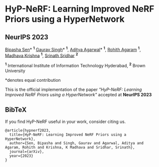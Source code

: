 # HyP-NeRF: Learning Improved NeRF Priors using a HyperNetwork
## NeurIPS 2023

[Bipasha Sen](https://bipashasen.github.io/)* <sup>**1**</sup> [Gaurav Singh](https://vanhalen42.github.io/)* <sup>**1**</sup>, [Aditya Agarwal](https://skymanaditya1.github.io/)* <sup>**1**</sup>, [Rohith Agaram](https://scholar.google.com/citations?user=Ni6qG7wAAAAJ) <sup>**1**</sup>, [Madhava Krishna](https://scholar.google.com/citations?user=QDuPGHwAAAAJ) <sup>**1**</sup>, [Srinath Sridhar](https://cs.brown.edu/people/ssrinath/) <sup>**2**</sup>

<sup>**1**</sup> International Institute of Information Technology Hyderabad, <sup>**2**</sup> Brown University

*denotes equal contribution

This is the official implementation of the paper _"HyP-NeRF: Learning Improved NeRF Priors using a HyperNetwork"_ accepted at **NeurIPS 2023**

## BibTeX

If you find HyP-NeRF useful in your work, consider citing us.
```
@article{hypnerf2023,
  title={HyP-NeRF: Learning Improved NeRF Priors using a HyperNetwork},
  author={Sen, Bipasha and Singh, Gaurav and Agarwal, Aditya and Agaram, Rohith and Krishna, K Madhava and Sridhar, Srinath},
  journal={arXiv},
  year={2023}
}
```




<!--
**hyp-nerf/HyP-NeRF** is a ✨ _special_ ✨ repository because its `README.md` (this file) appears on your GitHub profile.

Here are some ideas to get you started:

- 🔭 I’m currently working on ...
- 🌱 I’m currently learning ...
- 👯 I’m looking to collaborate on ...
- 🤔 I’m looking for help with ...
- 💬 Ask me about ...
- 📫 How to reach me: ...
- 😄 Pronouns: ...
- ⚡ Fun fact: ...
-->
